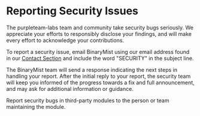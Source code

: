 # Reporting Security Issues

The purpleteam-labs team and community take security bugs seriously. We appreciate your efforts to responsibly disclose your findings, and will make every effort to acknowledge your contributions.

To report a security issue, email BinaryMist using our email address found in our [Contact Section](https://binarymist.io/#contact) and include the word "SECURITY" in the subject line.

The BinaryMist team will send a response indicating the next steps in handling your report. After the initial reply to your report, the security team will keep you informed of the progress towards a fix and full announcement, and may ask for additional information or guidance.

Report security bugs in third-party modules to the person or team maintaining the module.
